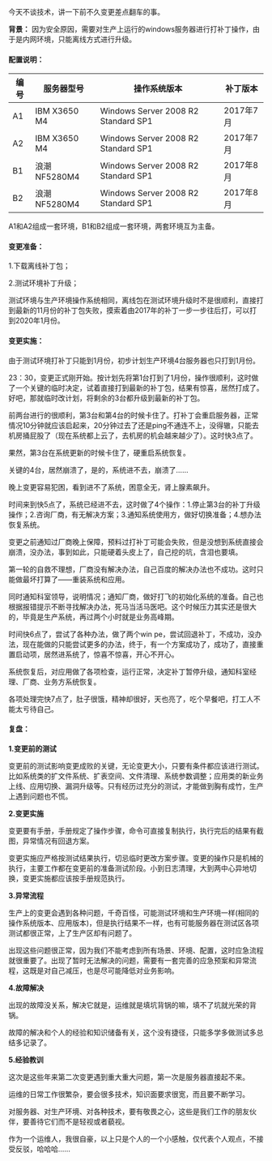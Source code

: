 今天不谈技术，讲一下前不久变更差点翻车的事。



**背景：** 因为安全原因，需要对生产上运行的windows服务器进行打补丁操作，由于是内网环境，只能离线方式进行升级。



#### **配置说明：**

| 编号 | 服务器型号    | 操作系统版本                        | 补丁版本  |
| ---- | ------------- | ----------------------------------- | --------- |
| A1   | IBM X3650 M4  | Windows Server 2008 R2 Standard SP1 | 2017年7月 |
| A2   | IBM X3650 M4  | Windows Server 2008 R2 Standard SP1 | 2017年7月 |
| B1   | 浪潮 NF5280M4 | Windows Server 2008 R2 Standard SP1 | 2017年8月 |
| B2   | 浪潮 NF5280M4 | Windows Server 2008 R2 Standard SP1 | 2017年8月 |

A1和A2组成一套环境，B1和B2组成一套环境，两套环境互为主备。



#### **变更准备：**

1.下载离线补丁包；

2.测试环境补丁升级；

测试环境与生产环境操作系统相同，离线包在测试环境升级时不是很顺利，直接打到最新的11月份的补丁包失败，摸索着由2017年的补丁一步一步往后打，可以打到2020年1月份。



#### **变更实施：**

由于测试环境打补丁只能到1月份，初步计划生产环境4台服务器也只打到1月份。

23：30，变更正式刚开始。按计划先将第1台打到了1月份，操作很顺利，这时做了一个关键的临时决定，试着直接打到最新的补丁包，结果有惊喜，居然打成了。好吧，那就临时改计划，将剩余的3台都升级到最新的补丁包。

前两台进行的很顺利，第3台和第4台的时候卡住了。打补丁会重启服务器，正常情况10分钟就应该启起来，20分钟过去了还是ping不通连不上，没得辙，只能去机房捅屁股了（现在系统都上云了，去机房的机会越来越少了）。这时快3点了。

果然，第3台在系统更新的时候卡住了，硬重启系统恢复。

关键的4台，居然崩溃了，是的，系统进不去，崩溃了……

晚上变更容易犯困，看到进不了系统，困意全无，肾上腺素飙升。

时间来到快5点了，系统已经进不去，这时做了4个操作：1.停止第3台的补丁升级操作；2.咨询厂商，有无解决方案；3.通知系统使用方，做好切换准备；4.想办法恢复系统。

变更之前通知过厂商晚上保障，预料过打补丁可能会失败，但是没想到系统直接会崩溃，没办法，事到如此，只能硬着头皮上了，自己挖的坑，含泪也要填。

第一轮的自救不理想，厂商没有解决办法，自己百度的解决办法也不成功。这时只能做最坏打算了——重装系统和应用。

同时通知科室领导，说明情况；通知厂商，做好打飞的初始化系统的准备。自己也根据报错提示不断寻找解决办法，死马当活马医吧。这个时候压力其实还是很大的，毕竟是生产系统，再过两个小时就是业务高峰期。

时间快6点了，尝试了各种办法，做了两个win pe，尝试回退补丁，不成功，没办法，现在能做的只能尝试更多的办法，终于，有一个方案成功了，成功了，直接重置启动项，居然进系统了，惊喜不惊喜，开心不开心。

系统恢复后，对应用做了各项检查，运行正常，决定补丁暂停升级，通知科室经理、厂商、业务方系统恢复。

各项处理完快7点了，肚子很饿，精神却很好，天也亮了，吃个早餐吧，打工人不能太亏待自己。



#### **复盘：**

**1.变更前的测试**

变更前的测试影响变更成败的关键，无论变更大小，只要有条件都应该进行测试。比如系统类的扩文件系统、扩表空间、文件清理、系统参数调整；应用类的新业务上线、应用切换、漏洞升级等。只有经历过充分的测试，才能做到胸有成竹，生产上遇到问题也不慌。

**2.变更实施**

变更要有手册，手册规定了操作步骤，命令可直接复制执行，执行完后的结果有截图，异常情况有回退方案。

变更实施应严格按测试结果执行，切忌临时更改方案步骤。变更的操作只是机械的执行，主要工作都在变更前的准备测试阶段。小到日志清理，大到两中心异地切换，变更实施都应该按手册规范执行。

**3.异常流程**

生产上的变更会遇到各种问题，千奇百怪，可能测试环境和生产环境一样(相同的操作系统版本、应用版本)，但是执行结果不一样，也有可能服务器在测试区各项测试都很正常，上了生产区却有问题了。

出现这些问题很正常，因为我们不能考虑到所有场景、环境、配置，这时应急流程就很重要了。出现了暂时无法解决的问题，需要有一套完善的应急预案和异常流程，这既是对自己减压，也是尽可能降低对业务影响。

**4.故障解决**

出现的故障没关系，解决它就是，运维就是填坑背锅的嘛，填不了坑就光荣的背锅。

故障的解决和个人的经验和知识储备有关，这个没有捷径，只能多学多做测试多总结多记录了。

**5.经验教训**

这次是这些年来第二次变更遇到重大重大问题，第一次是服务器直接起不来。

运维的日常工作很繁杂，要会很多技术，知识面要求很宽，而且要不断学习。

对服务器、对生产环境、对各种技术，要有敬畏之心，这些是我们工作的朋友伙伴，要善待它们而不是轻视或者藐视。

作为一个运维人，我很自豪，以上只是个人的一个小感触，仅代表个人观点，不接受反驳，哈哈哈……
